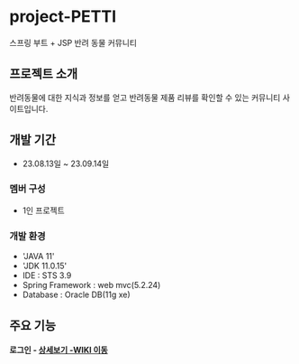 # project-PETTI
스프링 부트 + JSP 반려 동물 커뮤니티

## 프로젝트 소개
반려동물에 대한 지식과 정보를 얻고 반려동물 제품 리뷰를 확인할 수 있는 커뮤니티 사이트입니다.

## 개발 기간
* 23.08.13일 ~ 23.09.14일

### 멤버 구성
* 1인 프로젝트

### 개발 환경
* 'JAVA 11'
* 'JDK 11.0.15'
* IDE : STS 3.9
* Spring Framework : web mvc(5.2.24)
* Database : Oracle DB(11g xe)

## 주요 기능
#### 로그인 - <a href="">상세보기 -WIKI 이동</a>
